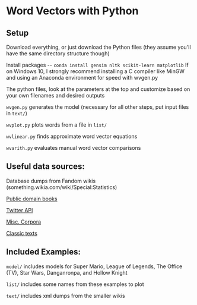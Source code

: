 # Word Vectors with Python

## Setup
Download everything, or just download the Python files (they assume you'll have the same directory structure though)

Install packages -- `conda install gensim nltk scikit-learn matplotlib`
If on Windows 10, I strongly recommend installing a C compiler like MinGW and using an Anaconda environment for speed with wvgen.py

The python files, look at the parameters at the top and customize based on your own filenames and desired outputs

`wvgen.py` generates the model (necessary for all other steps, put input files in `text/`)

`wvplot.py` plots words from a file in `list/`

`wvlinear.py` finds approximate word vector equations

`wvarith.py` evaluates manual word vector comparisons

## Useful data sources:
Database dumps from Fandom wikis (something.wikia.com/wiki/Special:Statistics)

[Public domain books](http://gutenberg.org)

[Twitter API](https://developer.twitter.com/en/docs)

[Misc. Corpora](https://en.wikipedia.org/wiki/List_of_text_corpora)

[Classic texts](http://classics.mit.edu)

## Included Examples:
`model/` includes models for Super Mario, League of Legends, The Office (TV), Star Wars, Danganronpa, and Hollow Knight

`list/` includes some names from these examples to plot

`text/` includes xml dumps from the smaller wikis
